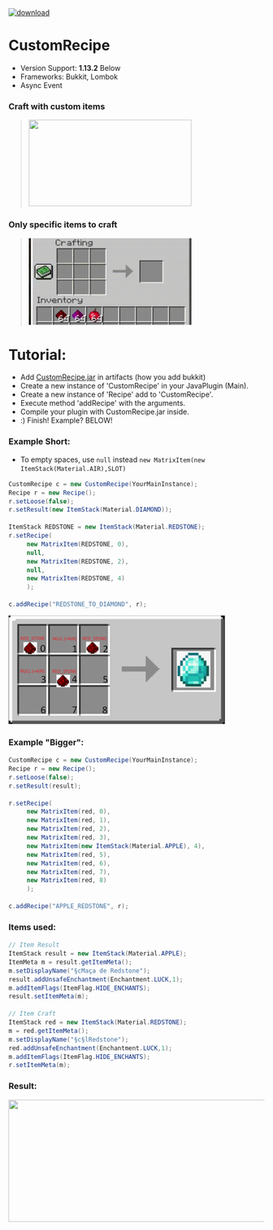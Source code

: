 [![download](https://img.shields.io/badge/download-java-green)](https://github.com/Nonopichy/CustomRecipe/blob/main/CustomRecipe.java)
# CustomRecipe
* Version Support: **1.13.2** Below
* Frameworks: Bukkit, Lombok
* Async Event

### Craft with custom items
> <img src="img/gif2.gif" width="320" height="170">

### Only specific items to craft
> <img src="img/gif1.gif" width="320" height="170" >

# Tutorial:
- Add [CustomRecipe.jar](https://github.com/Nonopichy/CustomRecipe/releases/download/CustomRecipe/CustomRecipe.jar) in artifacts (how you add bukkit)
- Create a new instance of 'CustomRecipe' in your JavaPlugin (Main).
- Create a new instance of 'Recipe' add to 'CustomRecipe'.
- Execute method 'addRecipe' with the arguments.
- Compile your plugin with CustomRecipe.jar inside.
- :) Finish! Example? BELOW!

### Example Short:

- To empty spaces, use ```null``` instead ```new MatrixItem(new ItemStack(Material.AIR),SLOT)```
```java
CustomRecipe c = new CustomRecipe(YourMainInstance);
Recipe r = new Recipe();
r.setLoose(false);
r.setResult(new ItemStack(Material.DIAMOND));
        
ItemStack REDSTONE = new ItemStack(Material.REDSTONE);
r.setRecipe(
     new MatrixItem(REDSTONE, 0),
     null,
     new MatrixItem(REDSTONE, 2),
     null,
     new MatrixItem(REDSTONE, 4)
     );
     
c.addRecipe("REDSTONE_TO_DIAMOND", r);
```

<img src="img/matrix_example.png" width="426" height="213" >

### Example "Bigger":

```java
CustomRecipe c = new CustomRecipe(YourMainInstance);
Recipe r = new Recipe();
r.setLoose(false);
r.setResult(result);
        
r.setRecipe(
     new MatrixItem(red, 0),
     new MatrixItem(red, 1),
     new MatrixItem(red, 2),
     new MatrixItem(red, 3),
     new MatrixItem(new ItemStack(Material.APPLE), 4),
     new MatrixItem(red, 5),
     new MatrixItem(red, 6),
     new MatrixItem(red, 7),
     new MatrixItem(red, 8)
     );
     
c.addRecipe("APPLE_REDSTONE", r);
```

### Items used:

```java
// Item Result
ItemStack result = new ItemStack(Material.APPLE);
ItemMeta m = result.getItemMeta();
m.setDisplayName("§cMaça de Redstone");
result.addUnsafeEnchantment(Enchantment.LUCK,1);
m.addItemFlags(ItemFlag.HIDE_ENCHANTS);
result.setItemMeta(m);

// Item Craft
ItemStack red = new ItemStack(Material.REDSTONE);
m = red.getItemMeta();
m.setDisplayName("§c§lRedstone");
red.addUnsafeEnchantment(Enchantment.LUCK,1);
m.addItemFlags(ItemFlag.HIDE_ENCHANTS);
r.setItemMeta(m);
```

### Result:

<img src="https://user-images.githubusercontent.com/68911691/141708122-952daa07-f8dc-4b80-92e6-335b915587bc.png" width="520" height="240" >

